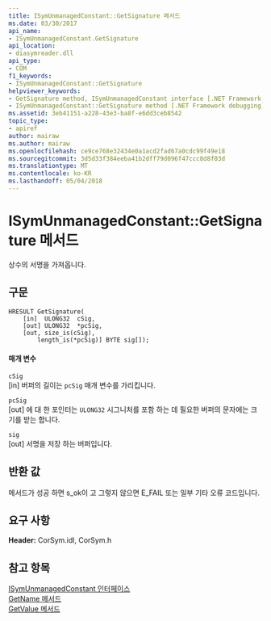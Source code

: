 ```yaml
---
title: ISymUnmanagedConstant::GetSignature 메서드
ms.date: 03/30/2017
api_name:
- ISymUnmanagedConstant.GetSignature
api_location:
- diasymreader.dll
api_type:
- COM
f1_keywords:
- ISymUnmanagedConstant::GetSignature
helpviewer_keywords:
- GetSignature method, ISymUnmanagedConstant interface [.NET Framework debugging]
- ISymUnmanagedConstant::GetSignature method [.NET Framework debugging]
ms.assetid: 3eb41151-a228-43e3-ba8f-e6dd3ceb8542
topic_type:
- apiref
author: mairaw
ms.author: mairaw
ms.openlocfilehash: ce9ce768e32434e0a1acd2fad67a0cdc99f49e18
ms.sourcegitcommit: 3d5d33f384eeba41b2dff79d096f47ccc8d8f03d
ms.translationtype: MT
ms.contentlocale: ko-KR
ms.lasthandoff: 05/04/2018
---
```

# <a name="isymunmanagedconstantgetsignature-method"></a>ISymUnmanagedConstant::GetSignature 메서드
상수의 서명을 가져옵니다.  
  
## <a name="syntax"></a>구문  
  
```  
HRESULT GetSignature(  
    [in]  ULONG32  cSig,  
    [out] ULONG32  *pcSig,  
    [out, size_is(cSig),  
        length_is(*pcSig)] BYTE sig[]);  
```  
  
#### <a name="parameters"></a>매개 변수  
 `cSig`  
 [in] 버퍼의 길이는 `pcSig` 매개 변수를 가리킵니다.  
  
 `pcSig`  
 [out] 에 대 한 포인터는 `ULONG32` 시그니처를 포함 하는 데 필요한 버퍼의 문자에는 크기를 받는 합니다.  
  
 `sig`  
 [out] 서명을 저장 하는 버퍼입니다.  
  
## <a name="return-value"></a>반환 값  
 메서드가 성공 하면 s_ok이 고 그렇지 않으면 E_FAIL 또는 일부 기타 오류 코드입니다.  
  
## <a name="requirements"></a>요구 사항  
 **Header:** CorSym.idl, CorSym.h  
  
## <a name="see-also"></a>참고 항목  
 [ISymUnmanagedConstant 인터페이스](../../../../docs/framework/unmanaged-api/diagnostics/isymunmanagedconstant-interface.md)  
 [GetName 메서드](../../../../docs/framework/unmanaged-api/diagnostics/isymunmanagedconstant-getname-method.md)  
 [GetValue 메서드](../../../../docs/framework/unmanaged-api/diagnostics/isymunmanagedconstant-getvalue-method.md)
